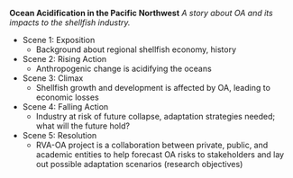 **Ocean Acidification in the Pacific Northwest**
*A story about OA and its impacts to the shellfish industry.*

- Scene 1: Exposition
    - Background about regional shellfish economy, history
- Scene 2: Rising Action
    - Anthropogenic change is acidifying the oceans
- Scene 3: Climax
    - Shellfish growth and development is affected by OA, leading to economic losses
- Scene 4: Falling Action
  - Industry at risk of future collapse, adaptation strategies needed; what will the future hold?
- Scene 5: Resolution
  - RVA-OA project is a collaboration between private, public, and academic entities to help forecast OA risks to stakeholders and lay out possible adaptation scenarios (research objectives)